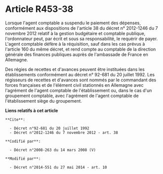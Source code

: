 # Article R453-38

Lorsque l'agent comptable a suspendu le paiement des dépenses, conformément aux dispositions de l'article 38 du décret n°
2012-1246 du 7 novembre 2012 relatif à la gestion budgétaire et comptable publique, l'ordonnateur peut, par écrit et sous sa
responsabilité, le requérir de payer. L'agent comptable défère à la réquisition, sauf dans les cas prévus à l'article 160 du
même décret, et rend compte au  comptable de la direction générale des finances publiques auprès de l'ambassade de France en
Allemagne. 

Des régies de recettes et d'avances peuvent être instituées dans les établissements conformément au décret n° 92-681 du 20
juillet 1992. Les régisseurs de recettes et d'avances sont nommés par le commandant des forces françaises et de l'élément
civil stationnés en Allemagne avec l'agrément de l'agent comptable de l'établissement ou, dans le cas d'un groupement
comptable, avec l'agrément de l'agent comptable de l'établissement siège du groupement.

**Liens relatifs à cet article**

	**Cite**:

	  - Décret n°92-681 du 20 juillet 1992
	  - Décret n°2012-1246 du 7 novembre 2012 - art. 38

	**Codifié par**:

	  - Décret n°2008-263 du 14 mars 2008 (V)

	**Modifié par**:

	  - Décret n°2014-551 du 27 mai 2014 - art. 10
